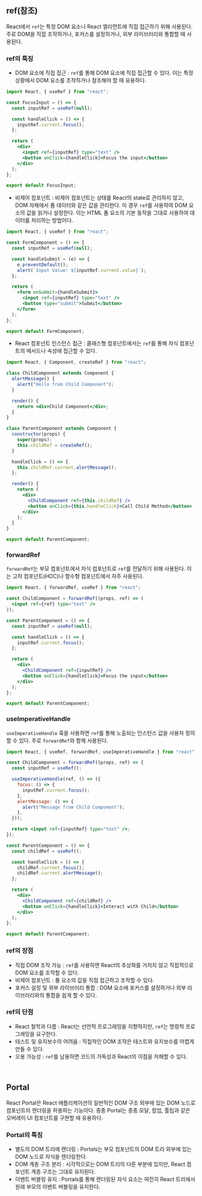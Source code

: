 ## ref(참조)

React에서 `ref`는 특정 DOM 요소나 React 엘리먼트에 직접 접근하기 위해 사용된다. 주로 DOM을 직접 조작하거나, 포커스를 설정하거나, 외부 라이브러리와 통합할 때 사용된다.

### ref의 특징

- DOM 요소에 직접 접근 : `ref`를 통해 DOM 요소에 직접 접근할 수 있다. 이는 특정 상황에서 DOM 요소를 조작하거나 참조해야 할 때 유용하다.

```jsx
import React, { useRef } from "react";

const FocusInput = () => {
  const inputRef = useRef(null);

  const handleClick = () => {
    inputRef.current.focus();
  };

  return (
    <div>
      <input ref={inputRef} type="text" />
      <button onClick={handleClick}>Focus the input</button>
    </div>
  );
};

export default FocusInput;
```

- 비제어 컴포넌트 : 비제어 컴포넌트는 상태를 React의 state로 관리하지 않고, DOM 자체에서 폼 데이터와 같은 값을 관리한다. 이 경우 `ref`를 사용하여 DOM 요소의 값을 읽거나 설정한다. 이는 HTML 폼 요소의 기본 동작을 그대로 사용하여 데이터를 처리하는 방법이다.

```jsx
import React, { useRef } from "react";

const FormComponent = () => {
  const inputRef = useRef(null);

  const handleSubmit = (e) => {
    e.preventDefault();
    alert(`Input Value: ${inputRef.current.value}`);
  };

  return (
    <form onSubmit={handleSubmit}>
      <input ref={inputRef} type="text" />
      <button type="submit">Submit</button>
    </form>
  );
};

export default FormComponent;
```

- React 컴포넌트 인스턴스 접근 : 클래스형 컴포넌트에서는 `ref`를 통해 자식 컴포넌트의 메서드나 속성에 접근할 수 있다.

```jsx
import React, { Component, createRef } from "react";

class ChildComponent extends Component {
  alertMessage() {
    alert("Hello from Child Component");
  }

  render() {
    return <div>Child Component</div>;
  }
}

class ParentComponent extends Component {
  constructor(props) {
    super(props);
    this.childRef = createRef();
  }

  handleClick = () => {
    this.childRef.current.alertMessage();
  };

  render() {
    return (
      <div>
        <ChildComponent ref={this.childRef} />
        <button onClick={this.handleClick}>Call Child Method</button>
      </div>
    );
  }
}

export default ParentComponent;
```

### forwardRef

`forwardRef`는 부모 컴포넌트에서 자식 컴포넌트로 `ref`를 전달하기 위해 사용된다. 이는 고차 컴포넌트(HOC)나 함수형 컴포넌트에서 자주 사용된다.

```jsx
import React, { forwardRef, useRef } from "react";

const ChildComponent = forwardRef((props, ref) => (
  <input ref={ref} type="text" />
));

const ParentComponent = () => {
  const inputRef = useRef(null);

  const handleClick = () => {
    inputRef.current.focus();
  };

  return (
    <div>
      <ChildComponent ref={inputRef} />
      <button onClick={handleClick}>Focus the input</button>
    </div>
  );
};

export default ParentComponent;
```

### useImperativeHandle

`useImperativeHandle` 훅을 사용하면 `ref`를 통해 노출되는 인스턴스 값을 사용자 정의할 수 있다. 주로 `forwardRef`와 함께 사용된다.

```jsx
import React, { useRef, forwardRef, useImperativeHandle } from "react";

const ChildComponent = forwardRef((props, ref) => {
  const inputRef = useRef();

  useImperativeHandle(ref, () => ({
    focus: () => {
      inputRef.current.focus();
    },
    alertMessage: () => {
      alert("Message from Child Component");
    },
  }));

  return <input ref={inputRef} type="text" />;
});

const ParentComponent = () => {
  const childRef = useRef();

  const handleClick = () => {
    childRef.current.focus();
    childRef.current.alertMessage();
  };

  return (
    <div>
      <ChildComponent ref={childRef} />
      <button onClick={handleClick}>Interact with Child</button>
    </div>
  );
};

export default ParentComponent;
```

### ref의 장점

- 직접 DOM 조작 가능 : `ref`를 사용하면 React의 추상화를 거치지 않고 직접적으로 DOM 요소를 조작할 수 있다.
- 비제어 컴포넌트 : 폼 요소의 값을 직접 접근하고 조작할 수 있다.
- 포커스 설정 및 외부 라이브러리 통합 : DOM 요소에 포커스를 설정하거나 외부 라이브러리와의 통합을 쉽게 할 수 있다.

### ref의 단점

- React 철학과 다름 : React는 선언적 프로그래밍을 지향하지만, `ref`는 명령적 프로그래밍을 요구한다.
- 테스트 및 유지보수의 어려움 : 직접적인 DOM 조작은 테스트와 유지보수를 어렵게 만들 수 있다.
- 오용 가능성 : `ref`를 남용하면 코드의 가독성과 React의 이점을 저해할 수 있다.

</br>

## Portal

React Portal은 React 애플리케이션의 일반적인 DOM 구조 외부에 있는 DOM 노드로 컴포넌트의 렌더링을 허용하는 기능이다. 종종 Portal는 종종 모달, 팝업, 툴팁과 같은 오버레이 UI 컴포넌트를 구현할 때 유용하다.

### Portal의 특징

- 별도의 DOM 트리에 렌더링 : Portals는 부모 컴포넌트의 DOM 트리 외부에 있는 DOM 노드로 자식을 렌더링한다.
- DOM 계층 구조 분리 : 시각적으로는 DOM 트리의 다른 부분에 있지만, React 컴포넌트 계층 구조는 그대로 유지된다.
- 이벤트 버블링 유지 : Portals를 통해 렌더링된 자식 요소는 여전히 React 트리에서 원래 부모의 이벤트 버블링을 유지한다.

